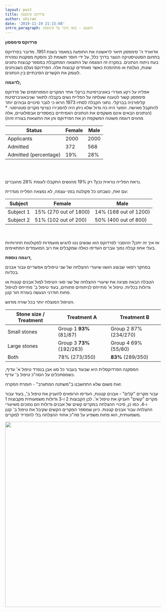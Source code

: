 ```yaml
---
layout: post
title: פרדוקס סימפסון
author: shiran
date: '2019-11-19 21:15:08'
intro_paragraph: והפעם - בואו נדבר על סימפסון
---
```

**פרדוקס סימפסון** 

אדוארד ה' סימפסון תיאר לראשונה את התופעה במאמר בשנת 1951.
מדובר בפרדוקס בתחום הסטטיסטיקה הנוצר בדרך כלל, על ידי חוסר תשומת לב והסקת מסקנות נמהרת בעת ניתוח הנתונים. במקרה זה המגמה של התוצאה המתקבלת במספר קבוצות נתונים שונות, נעלמת או מתהפכת כאשר מאחדים קבוצות אלה. הפרדוקס נעלם כשבוחנים לעומק את הקשרים הסיבתיים בין הנתונים.

**לדוגמה,**

אפליה על רקע מגדרי באוניברסיטת ברקלי
אחד המקרים המפורסמים של פרדוקס סימפסון קשור לטענה שעלתה על הפליית נשים בקבלה לתואר שניבאוניברסיטת קליפורניה בברקלי. נתוני הקבלה לסתיו 1973 הראו כי לגבר סיכויים גבוהים יותר להתקבל מאישה. הפער היה כה גדול שלא ניתן היה להסבירו כצרוף מקרים סטטיסטי. 
*(הנתונים הבאים אינם משקפים את הנתונים האמיתיים במספרים אבסולוטיים, אלה מהווים דוגמה פשוטה המשקפת הן את הפרדוקס והן את התוצאות בצורה זהה)

| Status                  | Female | Male |
|-------------------------|--------|------|
| Applicants              | 2000   | 2000 |
| Admitted                | 372    | 568  |
| Admitted \(percentage\) | 19%    | 28%  |
<br>
<br>


נראת הפלייה נוראית נכון? רק 19% מהנשים התקבלו לעומת 28% מהגברים.

עם זאת, כשבחנו כל פקולטה בפני עצמה, לא נמצאה הפלייה מגדרית:
<br>

| Subject   | Female                  | Male                    |
|-----------|-------------------------|-------------------------|
| Subject 1 | 15% \(270 out of 1800\) | 14% \(168 out of 1200\) |
| Subject 2 | 51% \(102 out of 200\)  | 50% \(400 out of 800\)  |
<br>
<br>
אז איך זה יתכן? ההסבר לפרדוקס הוא שנשים נטו להגיש מועמדות לפקולטות תחרותיות בעלי אחוז קבלה נמוך וגברים העדיפו כאלה שמקבלים את רוב המועמדים המתאימים.

**דוגמה נוספת,**

במחקר רפואי שבוצע הושוו שיעורי ההצלחה של שני טיפולים אפשריים עבור אבנים בכליות.

הטבלה הבאה מציגה את שיעורי ההצלחה של שני סוגי הטיפול למול אבנים קטנות או גדולות בכליות. טיפול א' מתייחס לניתוחים פתוחים, בעוד טיפול ב' מתייחס לטיפול פחות חודרני הנעשה בעזרת חור קטן.

הטיפול המוצלח יותר בכל שורה מודגש.
<br>

|  Stone size  / Treatment | Treatment A             | Treatment B             |
|--------------------------|-------------------------|-------------------------|
| Small stones             | Group 1 **93%** \(81/87\)   | Group 2 87% \(234/270\) |
| Large stones             | Group 3 **73%** \(192/263\) | Group 4 69% \(55/80\)   |
| Both                     | 78% \(273/350\)         | **83%** \(289/350\)         |




המסקנה הפרדוקסלית היא שבעוד בעבור כל סוג אבן בנפרד טיפול א' עדיף, כשמסתכלים על הסה"כ טיפול ב' עדיף.

זאת משום שלא התחשבנו ב"משתנה המתערב" - חומרת המקרה.

עבור מקרים "קלים" - אבנים קטנות, העדיפו הרופאים להעניק את טיפול ב', בעוד עבור מקרים "קשים" העניקו את טיפול א'. לכן הקבוצות 2 ו-3 גדולות משמעותית מקבוצות 1 ו-4. כמו כן, סיכויי ההצלחה במקרים קשים של אבנים גדולות הם נמוכים משיעורי ההצלחה עבור אבנים קטנות. כיוון שמספר המקרים הקשים שקיבל את טיפול ב' קטן משמעותית, הוא פחות משפיע על סה"כ אחוזי ההצלחה בלי להפריד למקרים.

<img src="/assets/img/uploads/Simpson.jpg" style="width: 600px"/>


